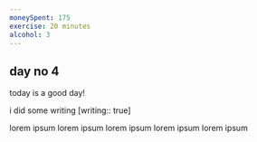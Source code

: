```yaml
---
moneySpent: 175
exercise: 20 minutes
alcohol: 3
---
```

## day no 4
today is a good day!
 

i did some writing [writing:: true]

lorem ipsum lorem ipsum lorem ipsum lorem ipsum lorem ipsum
